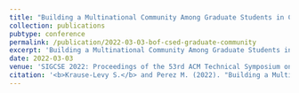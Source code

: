 ```yaml
---
title: "Building a Multinational Community Among Graduate Students in CS Education Research"
collection: publications
pubtype: conference
permalink: /publication/2022-03-03-bof-csed-graduate-community
excerpt: 'Building a Multinational Community Among Graduate Students in CS Education Research'
date: 2022-03-03
venue: 'SIGCSE 2022: Proceedings of the 53rd ACM Technical Symposium on Computer Science Education V. 2'
citation: '<b>Krause-Levy S.</b> and Perez M. (2022). "Building a Multinational Community Among Graduate Students in CS Education Research." <i>Proceedings of the 53rd ACM Technical Symposium on Computer Science Education (SIGCSE) 2022</i>. Birds of a Feather.'
---
```

